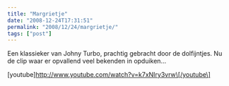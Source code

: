```yaml
---
title: "Margrietje"
date: "2008-12-24T17:31:51"
permalink: "2008/12/24/margrietje/"
tags: ["post"]
---
```

Een klassieker van Johny Turbo, prachtig gebracht door de dolfijntjes. Nu de clip waar er opvallend veel bekenden in opduiken…

\[youtube\]http://www.youtube.com/watch?v=k7xNIry3vrw\[/youtube\]
